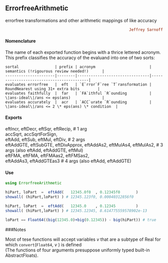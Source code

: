 ## ErrorfreeArithmetic
errorfree transformations and other arithmetic mappings of like accuracy
```ruby
                                                       Jeffrey Sarnoff © 2016-Mar-22 in New York City
```
#### Nomenclature

The name of each exported function begins with a thrice lettered acronym.  This prefix classifies the accuracy of the evaluand into one of two sorts:  
    
    sortal                | prefix | acronym                        | semantics (!rigourous review needed!)      |
    ----------------------|--------|--------------------------------|------------------------------------------|
    evaluates errorfree   |  eft   | `E`rror`F`ree `T`ransformation | RoundNearest using 31+ extra bits        |
    evaluates faithfully  |  far   | `FA`ithful `R`ounding          | \|ans-ideal\|/ans <= eps(ans)              |
    evaluates accurately  |  acr   | `ACC`urate `R`ounding          | \|ans-ideal\|/ans <= 2 \* eps(ans) \* condition  |
    

#### Exports
  eftIncr, eftDecr, eftSqr, eftRecip,   # 1 arg  
  accSqrt, accSqrtForSign,  
  eftAdd, eftSub, eftMul, eftDiv,       # 2 args  
  eftAddGTE, eftSubGTE, eftDivApprox,
  eftAddAs2, eftMulAs4, eftMulAs2,      # 3 args (also eftAdd, eftAddGTE, eftMul)  
  eftFMA, eftFMA, eftFMAas2, eftFMSas2,  
  eftAddAs3, eftAddGTEas3               # 4 args (also eftAdd, eftAddGTE)

#### Use
```julia
using ErrorfreeArithmetic

hiPart, loPart  =  eftAdd(   12345.0f0  , 0.12345f0       ) 
showall( (hiPart,loPart) ) # 12345.123f0, 0.00040312856f0

hiPart, loPart  =  eftAdd(   12345.0    , 0.12345         ) 
showall( (hiPart,loPart) ) # 12345.12345, 8.614775559578902e-13

loPart == Float64((big(12345.0)+big(0.12345)) - big(hiPart)) # true


```
###Notes

Most of tese functions will accept variables _v_ that are a subtype of Real for which `convert`(`Float64`, _v_ ) is defined  
(The functions of four arguments presuppose uniformly typed built-in AbstractFloats).
